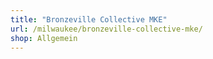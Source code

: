 ```yaml
---
title: "Bronzeville Collective MKE"
url: /milwaukee/bronzeville-collective-mke/
shop: Allgemein
---
```

